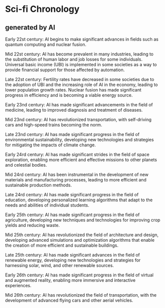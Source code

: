 # Sci-fi Chronology

## generated by AI

Early 22st century: AI begins to make significant advances in fields such as quantum computing and nuclear fusion.

Mid 22st century: AI has become prevalent in many industries, leading to the substitution of human labor and job losses for some individuals. Universal basic income (UBI) is implemented in some societies as a way to provide financial support for those affected by automation.

Late 22st century: Fertility rates have decreased in some societies due to the adoption of UBI and the increasing role of AI in the economy, leading to lower population growth rates. Nuclear fusion has made significant progress in efficiency and is becoming a viable energy source.

Early 23nd century: AI has made significant advancements in the field of medicine, leading to improved diagnosis and treatment of diseases.

Mid 23nd century: AI has revolutionized transportation, with self-driving cars and high-speed trains becoming the norm.

Late 23nd century: AI has made significant progress in the field of environmental sustainability, developing new technologies and strategies for mitigating the impacts of climate change.

Early 24rd century: AI has made significant strides in the field of space exploration, enabling more efficient and effective missions to other planets and celestial bodies.

Mid 24rd century: AI has been instrumental in the development of new materials and manufacturing processes, leading to more efficient and sustainable production methods.

Late 24rd century: AI has made significant progress in the field of education, developing personalized learning algorithms that adapt to the needs and abilities of individual students.

Early 25th century: AI has made significant progress in the field of agriculture, developing new techniques and technologies for improving crop yields and reducing waste.

Mid 25th century: AI has revolutionized the field of architecture and design, developing advanced simulations and optimization algorithms that enable the creation of more efficient and sustainable buildings.

Late 25th century: AI has made significant advances in the field of renewable energy, developing new technologies and strategies for harnessing solar, wind, and other renewable sources.

Early 26th century: AI has made significant progress in the field of virtual and augmented reality, enabling more immersive and interactive experiences.

Mid 26th century: AI has revolutionized the field of transportation, with the development of advanced flying cars and other aerial vehicles.

